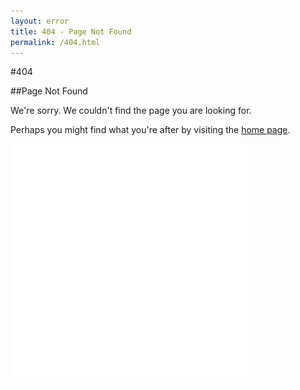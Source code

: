 ```yaml
---
layout: error
title: 404 - Page Not Found
permalink: /404.html
---
```


#404

##Page Not Found

We're sorry.  We couldn't find the page you are looking for.

Perhaps you might find what you're after by visiting the <a href="/">home page</a>.

<img src="assets/banner-images/dead-bird.svg" alt="DEAD bird!" class="dead-bird" />
